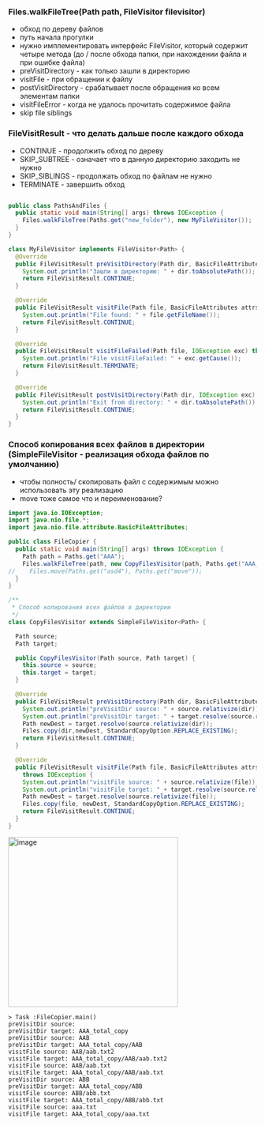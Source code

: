 ### Files.walkFileTree(Path path, FileVisitor filevisitor)

- обход по дереву файлов
- путь начала прогулки
- нужно имплементировать интерфейс FileVisitor, который содержит четыре метода (до / после обхода папки, при нахождении файла и при ошибке файла)
- preVisitDirectory - как только зашли в директорию
- visitFile - при обращении к файлу
- postVisitDirectory - срабатывает после обращения ко всем элементам папки
- visitFileError - когда не удалось прочитать содержимое файла
- skip file siblings

### FileVisitResult - что делать дальше после каждого обхода
- CONTINUE - продолжить обход по дереву
- SKIP_SUBTREE - означает что в данную директорию заходить не нужно
- SKIP_SIBLINGS - продолжать обход по файлам не нужно
- TERMINATE - завершить обход
```Java

public class PathsAndFiles {
  public static void main(String[] args) throws IOException {
    Files.walkFileTree(Paths.get("new_folder"), new MyFileVisitor());
  }
}

class MyFileVisitor implements FileVisitor<Path> {
  @Override
  public FileVisitResult preVisitDirectory(Path dir, BasicFileAttributes attrs) throws IOException {
    System.out.println("Зашли в директорию: " + dir.toAbsolutePath());
    return FileVisitResult.CONTINUE;
  }

  @Override
  public FileVisitResult visitFile(Path file, BasicFileAttributes attrs) throws IOException {
    System.out.println("File found: " + file.getFileName());
    return FileVisitResult.CONTINUE;
  }

  @Override
  public FileVisitResult visitFileFailed(Path file, IOException exc) throws IOException {
    System.out.println("File visitFileFailed: " + exc.getCause());
    return FileVisitResult.TERMINATE;
  }

  @Override
  public FileVisitResult postVisitDirectory(Path dir, IOException exc) throws IOException {
    System.out.println("Exit from directory: " + dir.toAbsolutePath());
    return FileVisitResult.CONTINUE;
  }
}
```


### Способ копирования всех файлов в директории (SimpleFileVisitor - реализация обхода файлов по умолчанию)
- чтобы полность/ скопировать файл с содержимым можно использовать эту реализацию
- move тоже самое что и переименование?
```Java
import java.io.IOException;
import java.nio.file.*;
import java.nio.file.attribute.BasicFileAttributes;

public class FileCopier {
  public static void main(String[] args) throws IOException {
    Path path = Paths.get("AAA");
    Files.walkFileTree(path, new CopyFilesVisitor(path, Paths.get("AAA_total_copy")));
//    Files.move(Paths.get("asd4"), Paths.get("move"));
  }
}

/**
 * Способ копирования всех файлов в директории
 */
class CopyFilesVisitor extends SimpleFileVisitor<Path> {

  Path source;
  Path target;

  public CopyFilesVisitor(Path source, Path target) {
    this.source = source;
    this.target = target;
  }

  @Override
  public FileVisitResult preVisitDirectory(Path dir, BasicFileAttributes attrs) throws IOException {
    System.out.println("preVisitDir source: " + source.relativize(dir));                  // name
    System.out.println("preVisitDir target: " + target.resolve(source.relativize(dir)));  // new name
    Path newDest = target.resolve(source.relativize(dir));             // new full dst
    Files.copy(dir,newDest, StandardCopyOption.REPLACE_EXISTING);
    return FileVisitResult.CONTINUE;
  }

  @Override
  public FileVisitResult visitFile(Path file, BasicFileAttributes attrs)
    throws IOException {
    System.out.println("visitFile source: " + source.relativize(file));                  // name
    System.out.println("visitFile target: " + target.resolve(source.relativize(file)));  // new name
    Path newDest = target.resolve(source.relativize(file));
    Files.copy(file, newDest, StandardCopyOption.REPLACE_EXISTING);
    return FileVisitResult.CONTINUE;
  }
}
```

<img width="344" alt="image" src="https://github.com/dark-tulip/course-java/assets/89765480/ae996238-af63-46e7-a6d4-e085a3ddde31">

```Output
> Task :FileCopier.main()
preVisitDir source: 
preVisitDir target: AAA_total_copy
preVisitDir source: AAB
preVisitDir target: AAA_total_copy/AAB
visitFile source: AAB/aab.txt2
visitFile target: AAA_total_copy/AAB/aab.txt2
visitFile source: AAB/aab.txt
visitFile target: AAA_total_copy/AAB/aab.txt
preVisitDir source: ABB
preVisitDir target: AAA_total_copy/ABB
visitFile source: ABB/abb.txt
visitFile target: AAA_total_copy/ABB/abb.txt
visitFile source: aaa.txt
visitFile target: AAA_total_copy/aaa.txt
```
